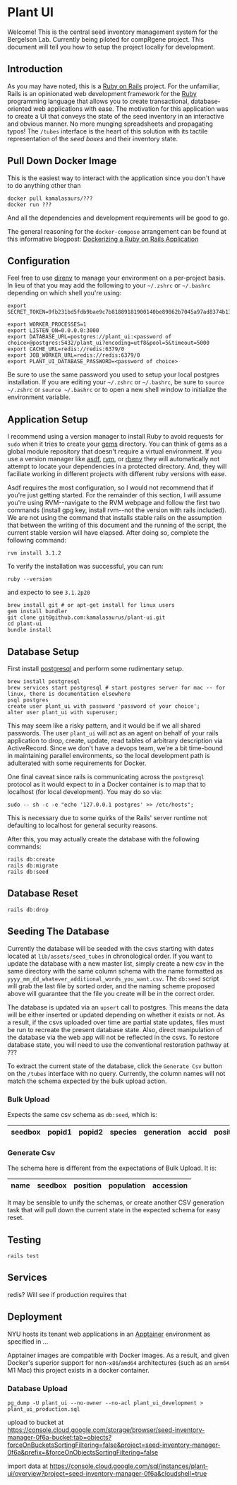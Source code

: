 # Plant UI

Welcome!  This is the central seed inventory management system for the Bergelson Lab.  Currently being piloted for compRgene project.  This document will tell you how to setup the project locally for development.

## Introduction

As you may have noted, this is a [Ruby on Rails](https://rubyonrails.org) project.  For the unfamiliar, Rails is an opinionated web development framework for the [Ruby](https://www.ruby-lang.org/en/) programming language that allows you to create transactional, database-oriented web applications with ease.  The motivation for this application was to create a UI that conveys the state of the seed inventory in an interactive and obvious manner.  No more munging spreadsheets and propagating typos!  The `/tubes` interface is the heart of this solution with its tactile representation of the <em>seed boxes</em> and their inventory state.

## Pull Down Docker Image

This is the easiest way to interact with the application since you don't have to do anything other than 

```
docker pull kamalasaurs/???
docker run ???
``` 

And all the dependencies and development requirements will be good to go.

The general reasoning for the `docker-compose` arrangement can be found at this informative blogpost: [Dockerizing a Ruby on Rails Application](https://semaphoreci.com/community/tutorials/dockerizing-a-ruby-on-rails-application)

## Configuration

Feel free to use [direnv](https://direnv.net) to manage your environment on a per-project basis.  In lieu of that you may add the following to your `~/.zshrc` or `~/.bashrc` depending on which shell you're using:

```
export SECRET_TOKEN=9fb231bd5fdb9bae9c7b81889181900140be89862b7045a97ad8374b130b22d7caa5300102dde4a96ff72567e616a4850d039c29b391cbb20391a510447ff73e

export WORKER_PROCESSES=1
export LISTEN_ON=0.0.0.0:3000
export DATABASE_URL=postgres://plant_ui:<password of choice>@postgres:5432/plant_ui?encoding=utf8&pool=5&timeout=5000
export CACHE_URL=redis://redis:6379/0
export JOB_WORKER_URL=redis://redis:6379/0
export PLANT_UI_DATABASE_PASSWORD=<password of choice>
```

Be sure to use the same password you used to setup your local postgres installation.  If you are editing your `~/.zshrc` or `~/.bashrc`, be sure to `source ~/.zshrc` or `source ~/.bashrc` or to open a new shell window to initialize the environment variable.

## Application Setup

I recommend using a version manager to install Ruby to avoid requests for `sudo` when it tries to create your [gems](https://rubygems.org) directory.  You can think of gems as a global module repository that doesn't require a virtual environment.  If you use a version manager like [asdf](https://asdf-vm.com), [rvm](https://rvm.io), or [rbenv](http://rbenv.org) they will automatically not attempt to locate your dependencies in a protected directory.  And, they will faciliate working in different projects with different ruby versions with ease.

Asdf requires the most configuration, so I would not recommend that if you're just getting started.  For the remainder of this section, I will assume you're using RVM--navigate to the RVM webpage and follow the first two commands (install gpg key, install rvm--not the version with rails included).  We are not using the command that installs stable rails on the assumption that between the writing of this document and the running of the script, the current stable version will have elapsed.  After doing so, complete the following command:

```
rvm install 3.1.2
```

To verify the installation was successful, you can run:

```
ruby --version
```

and expecto to see `3.1.2p20`


```
brew install git # or apt-get install for linux users
gem install bundler
git clone git@github.com:kamalasaurus/plant-ui.git
cd plant-ui
bundle install
```

## Database Setup

First install [postgresql](https://www.postgresql.org) and perform some rudimentary setup.

```
brew install postgresql
brew services start postgresql # start postgres server for mac -- for linux, there is documentation elsewhere
psql postgres
create user plant_ui with password 'password of your choice';
alter user plant_ui with superuser;
```

This may seem like a risky pattern, and it would be if we all shared passwords.  The user `plant_ui` will act as an agent on behalf of your rails application to drop, create, update, read tables of arbitrary description via ActiveRecord.  Since we don't have a devops team, we're a bit time-bound in maintaining parallel environments, so the local development path is adulterated with some requirements for Docker.

One final caveat since rails is communicating across the `postgresql` protocol as it would expect to in a Docker container is to map that to localhost (for local development).  You may do so via:

```
sudo -- sh -c -e "echo '127.0.0.1 postgres' >> /etc/hosts";
```

This is necessary due to some quirks of the Rails' server runtime not defaulting to localhost for general security reasons.

After this, you may actually create the database with the following commands:

```
rails db:create
rails db:migrate
rails db:seed
```

## Database Reset

```
rails db:drop
```

## Seeding The Database

Currently the database will be seeded with the csvs starting with dates located at `lib/assets/seed_tubes` in chronological order.  If you want to update the database with a new master list, simply create a new csv in the same directory with the same column schema with the name formatted as `yyyy_mm_dd_whatever_additional_words_you_want.csv`.  The `db:seed` script will grab the last file by sorted order, and the naming scheme proposed above will guarantee that the file you create will be in the correct order.

The database is updated via an `upsert` call to postgres.  This means the data will be either inserted or updated depending on whether it exists or not.  As a result, if the csvs uploaded over time are partial state updates, files must be run to recreate the present database state.  Also, direct manipulation of the database via the web app will not be reflected in the csvs.  To restore database state, you will need to use the conventional restoration pathway at ???

To extract the current state of the database, click the `Generate Csv` button on the `/tubes` interface with no query.  Currently, the column names will not match the schema expected by the bulk upload action.

### Bulk Upload

Expects the same csv schema as `db:seed`, which is:

seedbox | popid1 | popid2 | species | generation | accid | position | quantity_ml | quantity_seeds
--- | --- | --- | --- | --- | --- | --- | --- | --- |

### Generate Csv

The schema here is different from the expectations of Bulk Upload.  It is:

name | seedbox | position | population | accession
--- | --- | --- | --- | --- |

It may be sensible to unify the schemas, or create another CSV generation task that will pull down the current state in the expected schema for easy reset.

## Testing

`rails test`

## Services

redis?  Will see if production requires that

## Deployment

NYU hosts its tenant web applications in an [Apptainer](https://apptainer.org) environment as specified in ...

Apptainer images are compatible with Docker images.  As a result, and given Docker's superior support for non-`x86`/`amd64` architectures (such as an `arm64` M1 Mac) this project exists in a docker container.


### Database Upload

```
pg_dump -U plant_ui --no-owner --no-acl plant_ui_development > plant_ui_production.sql
```

upload to bucket at https://console.cloud.google.com/storage/browser/seed-inventory-manager-0f6a-bucket;tab=objects?forceOnBucketsSortingFiltering=false&project=seed-inventory-manager-0f6a&prefix=&forceOnObjectsSortingFiltering=false

import data at https://console.cloud.google.com/sql/instances/plant-ui/overview?project=seed-inventory-manager-0f6a&cloudshell=true